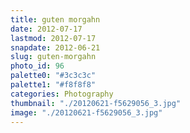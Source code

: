 ```yaml
---
title: guten morgahn
date: 2012-07-17
lastmod: 2012-07-17
snapdate: 2012-06-21
slug: guten-morgahn
photo_id: 96
palette0: "#3c3c3c"
palette1: "#f8f8f8"
categories: Photography
thumbnail: "./20120621-f5629056_3.jpg"
image: "./20120621-f5629056_3.jpg"
---
```

